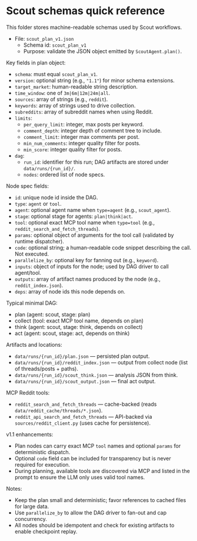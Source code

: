 # Scout schemas quick reference

This folder stores machine-readable schemas used by Scout workflows.

- File: `scout_plan_v1.json`
  - Schema id: `scout_plan_v1`
  - Purpose: validate the JSON object emitted by `ScoutAgent.plan()`.

Key fields in plan object:
- `schema`: must equal `scout_plan_v1`.
- `version`: optional string (e.g., `"1.1"`) for minor schema extensions.
- `target_market`: human-readable string description.
- `time_window`: one of `3m|6m|12m|24m|all`.
- `sources`: array of strings (e.g., `reddit`).
- `keywords`: array of strings used to drive collection.
- `subreddits`: array of subreddit names when using Reddit.
- `limits`:
  - `per_query_limit`: integer, max posts per keyword.
  - `comment_depth`: integer depth of comment tree to include.
  - `comment_limit`: integer max comments per post.
  - `min_num_comments`: integer quality filter for posts.
  - `min_score`: integer quality filter for posts.
- `dag`:
  - `run_id`: identifier for this run; DAG artifacts are stored under `data/runs/{run_id}/`.
  - `nodes`: ordered list of node specs.

Node spec fields:
- `id`: unique node id inside the DAG.
- `type`: `agent` or `tool`.
- `agent`: optional agent name when `type=agent` (e.g., `scout_agent`).
- `stage`: optional stage for agents: `plan|think|act`.
- `tool`: optional exact MCP tool name when `type=tool` (e.g., `reddit_search_and_fetch_threads`).
- `params`: optional object of arguments for the tool call (validated by runtime dispatcher).
- `code`: optional string; a human-readable code snippet describing the call. Not executed.
- `parallelize_by`: optional key for fanning out (e.g., `keyword`).
- `inputs`: object of inputs for the node; used by DAG driver to call agent/tool.
- `outputs`: array of artifact names produced by the node (e.g., `reddit_index.json`).
- `deps`: array of node ids this node depends on.

Typical minimal DAG:
- plan (agent: scout, stage: plan)
- collect (tool: exact MCP tool name, depends on plan)
- think (agent: scout, stage: think, depends on collect)
- act (agent: scout, stage: act, depends on think)

Artifacts and locations:
- `data/runs/{run_id}/plan.json` — persisted plan output.
- `data/runs/{run_id}/reddit_index.json` — output from collect node (list of threads/posts + paths).
- `data/runs/{run_id}/scout_think.json` — analysis JSON from think.
- `data/runs/{run_id}/scout_output.json` — final act output.

MCP Reddit tools:
- `reddit_search_and_fetch_threads` — cache-backed (reads `data/reddit_cache/threads/*.json`).
- `reddit_api_search_and_fetch_threads` — API-backed via `sources/reddit_client.py` (uses cache for persistence).

v1.1 enhancements:
- Plan nodes can carry exact MCP `tool` names and optional `params` for deterministic dispatch.
- Optional `code` field can be included for transparency but is never required for execution.
- During planning, available tools are discovered via MCP and listed in the prompt to ensure the LLM only uses valid tool names.

Notes:
- Keep the plan small and deterministic; favor references to cached files for large data.
- Use `parallelize_by` to allow the DAG driver to fan-out and cap concurrency.
- All nodes should be idempotent and check for existing artifacts to enable checkpoint replay.
